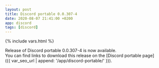 ```yaml
---
layout: post
title: Discord portable 0.0.307-4
date: 2020-08-07 21:41:00 +0200
app: discord
tags: [discord]
---
```

{% include vars.html %}

Release of Discord portable 0.0.307-4 is now available.<br />
You can find links to download this release on the [Discord portable page]({{ var_seo_url | append: '/app/discord-portable/' }}).

